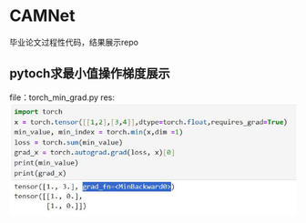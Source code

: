# CAMNet
毕业论文过程性代码，结果展示repo

## pytoch求最小值操作梯度展示
file：torch_min_grad.py
res:
![image](img/torch_min_grad_res.jpg)
